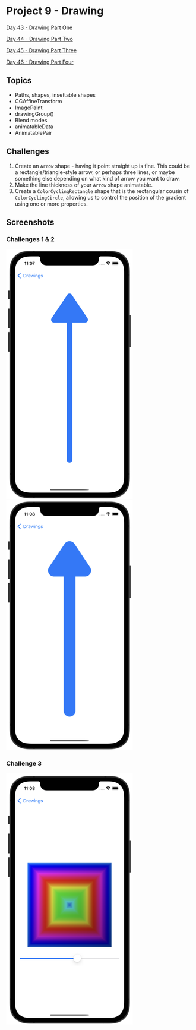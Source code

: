 #  Project 9 - Drawing

[Day 43 - Drawing Part One](https://www.hackingwithswift.com/100/swiftui/43)

[Day 44 - Drawing Part Two](https://www.hackingwithswift.com/100/swiftui/44)

[Day 45 - Drawing Part Three](https://www.hackingwithswift.com/100/swiftui/45)

[Day 46 - Drawing Part Four](https://www.hackingwithswift.com/100/swiftui/46)

## Topics

* Paths, shapes, insettable shapes
* CGAffineTransform
* ImagePaint
* drawingGroup()
* Blend modes
* animatableData
* AnimatablePair

## Challenges

1. Create an `Arrow` shape - having it point straight up is fine. This could be a rectangle/triangle-style arrow, or perhaps three lines, or maybe something else depending on what kind of arrow you want to draw.
2. Make the line thickness of your `Arrow` shape animatable.
3. Create a `ColorCyclingRectangle` shape that is the rectangular cousin of `ColorCyclingCircle`, allowing us to control the position of the gradient using one or more properties. 

## Screenshots

### Challenges 1 & 2

<p float="left">
    <img src="screenshots/drawing01.png" alt="Drawing Challenge Picture 1" width="341">
    <img src="screenshots/drawing02.png" alt="Drawing Challenge Picture 2" width="341">
</p>

### Challenge 3

<p float="left">
    <img src="screenshots/drawing03.png" alt="Drawing Challenge Picture 3" width="341">
</p>
